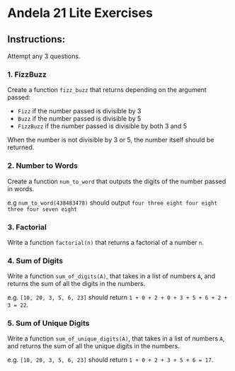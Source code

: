 
# Andela 21 Lite Exercises

## Instructions:
Attempt any 3 questions.


### 1. FizzBuzz
Create a function `fizz_buzz` that returns depending on the argument passed:
  *  `Fizz` if the number passed is divisible by 3
  *  `Buzz` if the number passed is divisible by 5
  *  `FizzBuzz` if the number passed is divisible by both 3 and 5

When the number is not divisible by 3 or 5, the number itself should be returned.


### 2. Number to Words
Create a function `num_to_word` that outputs the digits of the number passed in words.

e.g `num_to_word(438483478)` should output `four three eight four eight three four seven eight`

### 3. Factorial
Write a function `factorial(n)` that returns a factorial of a number `n`.

### 4. Sum of Digits
Write a function `sum_of_digits(A)`, that takes in a list of numbers `A`, and returns the sum of all the digits in the numbers.

e.g. `[10, 20, 3, 5, 6, 23]` should return `1 + 0 + 2 + 0 + 3 + 5 + 6 + 2 + 3 = 22`.

### 5. Sum of Unique Digits
Write a function `sum_of_unique_digits(A)`, that takes in a list of numbers `A`, and returns the sum of all the unique digits in the numbers.

e.g. `[10, 20, 3, 5, 6, 23]` should return `1 + 0 + 2 + 3 + 5 + 6 = 17`.
